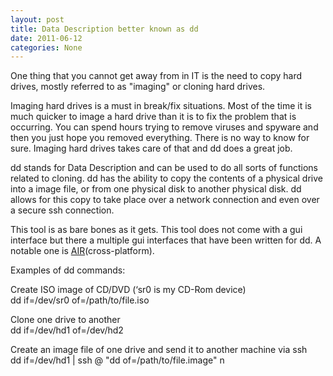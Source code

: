 ```yaml
---
layout: post
title: Data Description better known as dd
date: 2011-06-12
categories: None
---
```


One thing that you cannot get away from in IT is the need to copy hard drives, mostly referred to as "imaging" or cloning hard drives.  

Imaging hard drives is a must in break/fix situations. Most of the time it is much quicker to image a hard drive than it is to fix the problem that is occurring. You can spend hours trying to remove viruses and spyware and then you just hope you removed everything. There is no way to know for sure. Imaging hard drives takes care of that and dd does a great job.  

dd stands for Data Description and can be used to do all sorts of functions related to cloning. dd has the ability to copy the contents of a physical drive into a image file, or from one physical disk to another physical disk. dd allows for this copy to take place over a network connection and even over a secure ssh connection.  

This tool is as bare bones as it gets. This tool does not come with a gui interface but there a multiple gui interfaces that have been written for dd. A notable one is <a href="http://sourceforge.net/apps/mediawiki/air-imager" target="_blank">AIR</a>(cross-platform).  

Examples of dd commands:  

Create ISO image of CD/DVD (&#8216;sr0 is my CD-Rom device)  
dd if=/dev/sr0 of=/path/to/file.iso  


Clone one drive to another  
dd if=/dev/hd1 of=/dev/hd2  


Create an image file of one drive and send it to another machine via ssh  
dd if=/dev/hd1 | ssh @ "dd of=/path/to/file.image"  n
